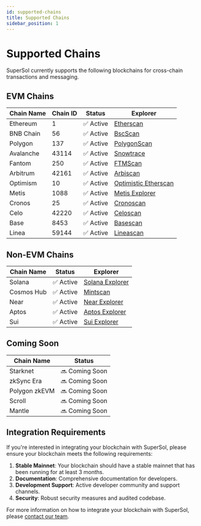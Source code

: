 ```yaml
---
id: supported-chains
title: Supported Chains
sidebar_position: 1
---
```


# Supported Chains

SuperSol currently supports the following blockchains for cross-chain transactions and messaging.

## EVM Chains

| Chain Name | Chain ID | Status | Explorer |
|------------|----------|--------|----------|
| Ethereum | 1 | ✅ Active | [Etherscan](https://etherscan.io) |
| BNB Chain | 56 | ✅ Active | [BscScan](https://bscscan.com) |
| Polygon | 137 | ✅ Active | [PolygonScan](https://polygonscan.com) |
| Avalanche | 43114 | ✅ Active | [Snowtrace](https://snowtrace.io) |
| Fantom | 250 | ✅ Active | [FTMScan](https://ftmscan.com) |
| Arbitrum | 42161 | ✅ Active | [Arbiscan](https://arbiscan.io) |
| Optimism | 10 | ✅ Active | [Optimistic Etherscan](https://optimistic.etherscan.io) |
| Metis | 1088 | ✅ Active | [Metis Explorer](https://andromeda-explorer.metis.io) |
| Cronos | 25 | ✅ Active | [Cronoscan](https://cronoscan.com) |
| Celo | 42220 | ✅ Active | [Celoscan](https://celoscan.io) |
| Base | 8453 | ✅ Active | [Basescan](https://basescan.org) |
| Linea | 59144 | ✅ Active | [Lineascan](https://lineascan.build) |

## Non-EVM Chains

| Chain Name | Status | Explorer |
|------------|--------|----------|
| Solana | ✅ Active | [Solana Explorer](https://explorer.solana.com) |
| Cosmos Hub | ✅ Active | [Mintscan](https://www.mintscan.io/cosmos) |
| Near | ✅ Active | [Near Explorer](https://explorer.near.org) |
| Aptos | ✅ Active | [Aptos Explorer](https://explorer.aptoslabs.com) |
| Sui | ✅ Active | [Sui Explorer](https://explorer.sui.io) |

## Coming Soon

| Chain Name | Status |
|------------|--------|
| Starknet | 🔜 Coming Soon |
| zkSync Era | 🔜 Coming Soon |
| Polygon zkEVM | 🔜 Coming Soon |
| Scroll | 🔜 Coming Soon |
| Mantle | 🔜 Coming Soon |

## Integration Requirements

If you're interested in integrating your blockchain with SuperSol, please ensure your blockchain meets the following requirements:

1. **Stable Mainnet**: Your blockchain should have a stable mainnet that has been running for at least 3 months.
2. **Documentation**: Comprehensive documentation for developers.
3. **Development Support**: Active developer community and support channels.
4. **Security**: Robust security measures and audited codebase.

For more information on how to integrate your blockchain with SuperSol, please [contact our team](https://discord.gg/routerprotocol).